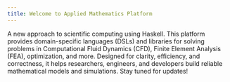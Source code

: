 ```yaml
---
title: Welcome to Applied Mathematics Platform
---
```


<p style="text-align:centre">
A new approach to scientific computing using Haskell. This platform provides domain-specific languages (DSLs) and libraries for solving problems in Computational Fluid Dynamics (CFD), Finite Element Analysis (FEA), optimization, and more. Designed for clarity, efficiency, and correctness, it helps researchers, engineers, and developers build reliable mathematical models and simulations. Stay tuned for updates!
</p>
